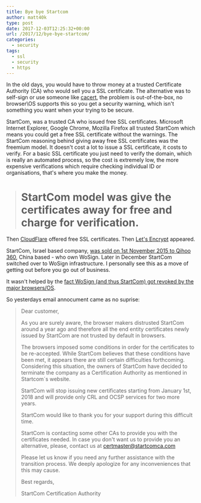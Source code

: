 ```yaml
---
title: Bye bye Startcom
author: matt40k
type: post
date: 2017-12-03T12:25:32+00:00
url: /2017/12/bye-bye-startcom/
categories:
  - security
tags:
  - ssl
  - security
  - https
---
```

In the old days, you would have to throw money at a trusted Certificate Authority (CA) who would sell you a SSL certificate. The alternative was to self-sign or use someone like <a href="http://www.cacert.org/">cacert</a>, the problem is out-of-the-box, no browser\OS supports this so you get a security warning, which isn't something you want when your trying to be secure.

StartCom, was a trusted CA who issued free SSL certificates. Microsoft Internet Explorer, Google Chrome, Mozilla Firefox all trusted StartCom which means you could get a free SSL certificate without the warnings. The StartCom reasoning behind giving away free SSL certificates was the freemium model. It doesn't cost a lot to issue a SSL certificate, it costs to verify. For a basic SSL certificate you just need to verify the domain, which is really an automated process, so the cost is extremely low, the more expensive verifications which require checking individual ID or organisations, that's where you make the money.

> # StartCom model was give the certificates away for free and charge for verification.

Then <a href="https://cloudflare.com">CloudFlare</a> offered free SSL certificates. Then <a href="https://letsencrypt.org">Let's Encrypt</a> appeared.

StartCom, Israel based company, <a href="https://docs.google.com/document/d/1C6BlmbeQfn4a9zydVi2UvjBGv6szuSB4sMYUcVrR8vQ/">was sold on 1st November 2015 to Qihoo 360</a>, China based - who own WoSign. Later in December StartCom switched over to WoSign infrastructure. I personally see this as a move of getting out before you go out of business.

It wasn't helped by the <a href="https://arstechnica.com/information-technology/2017/07/google-drops-the-boom-on-wosign-startcom-certs-for-good/">fact WoSign (and thus StartCom) got revoked by the major browsers/OS</a>.

So yesterdays email annocument came as no suprise:

> Dear customer,
> 
> As you are surely aware, the browser makers distrusted StartCom around a year ago and therefore all the end entity certificates newly issued by StartCom are not trusted by default in browsers.
>
> The browsers imposed some conditions in order for the certificates to be re-accepted. While StartCom believes that these conditions have been met, it appears there are still certain difficulties forthcoming. Considering this situation, the owners of StartCom have decided to terminate the company as a Certification Authority as mentioned in Startcom´s website.
>
> StartCom will stop issuing new certificates starting from January 1st, 2018 and will provide only CRL and OCSP services for two more years.
>
> StartCom would like to thank you for your support during this difficult time.
>
> StartCom is contacting some other CAs to provide you with the certificates needed. In case you don't want us to provide you an alternative, please, contact us at <a href="mailto:certmaster@startcomca.com">certmaster@startcomca.com</a>
>
>Please let us know if you need any further assistance with the transition process. We deeply apologize for any inconveniences that this may cause.
>
> Best regards,
>
> StartCom Certification Authority
